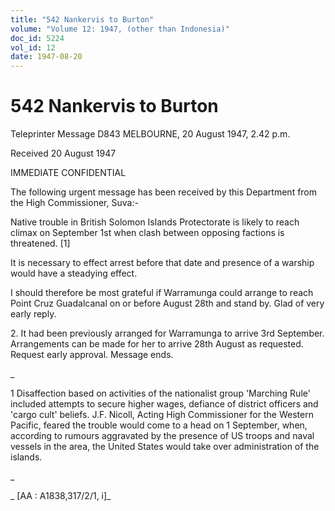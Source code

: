 ```yaml
---
title: "542 Nankervis to Burton"
volume: "Volume 12: 1947, (other than Indonesia)"
doc_id: 5224
vol_id: 12
date: 1947-08-20
---
```


# 542 Nankervis to Burton

Teleprinter Message D843 MELBOURNE, 20 August 1947, 2.42 p.m.

Received 20 August 1947

IMMEDIATE CONFIDENTIAL

The following urgent message has been received by this Department from the High Commissioner, Suva:-

Native trouble in British Solomon Islands Protectorate is likely to reach climax on September 1st when clash between opposing factions is threatened. [1]

It is necessary to effect arrest before that date and presence of a warship would have a steadying effect.

I should therefore be most grateful if Warramunga could arrange to reach Point Cruz Guadalcanal on or before August 28th and stand by. Glad of very early reply.

2\. It had been previously arranged for Warramunga to arrive 3rd September. Arrangements can be made for her to arrive 28th August as requested. Request early approval. Message ends.

_

1 Disaffection based on activities of the nationalist group 'Marching Rule' included attempts to secure higher wages, defiance of district officers and 'cargo cult' beliefs. J.F. Nicoll, Acting High Commissioner for the Western Pacific, feared the trouble would come to a head on 1 September, when, according to rumours aggravated by the presence of US troops and naval vessels in the area, the United States would take over administration of the islands.

_

_ [AA : A1838,317/2/1, i]_

